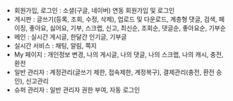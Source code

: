 - 회원가입, 로그인 : 소셜(구글, 네이버) 연동 회원가입 및 로그인  
- 게시판 : 글쓰기(등록, 조회, 수정, 삭제), 업로드 및 다운로드, 계층형 댓글, 검색, 페이징, 좋아요, 싫어요, 기부, 스크랩, 신고, 최신순, 조회순, 댓글순, 좋아요순, 기부순  
- 메인 : 실시간 게시글, 한달간 인기글, 기부글  
- 실시간 서비스 : 채팅, 알림, 쪽지  
- My 페이지 : 개인정보 변경, 나의 게시글, 나의 댓글, 나의 스크랩, 나의 캐시, 충전, 환전  
- 일반 관리자 : 계정관리(글쓰기 제한, 접속제한, 계정복구), 결제관리(충전, 환전 승인), 신고관리  
- 슈퍼 관리자 : 일반 관리자 권한 부여, 자동 로그인    



 

 
